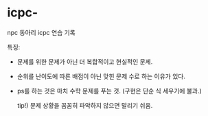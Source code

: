 # icpc-
npc 동아리 icpc 연습 기록

특징: 
- 문제를 위한 문제가 아닌 더 복합적이고 현실적인 문제.
- 순위를 난이도에 따른 배점이 아닌 맞힌 문제 수로 하는 이유가 있다.
- ps를 하는 것은 마치 수학 문제를 푸는 것. (구현은 단순 식 세우기에 불과.)

  tip!) 문제 상황을 꼼꼼히 파악하지 않으면 말리기 쉬움.
